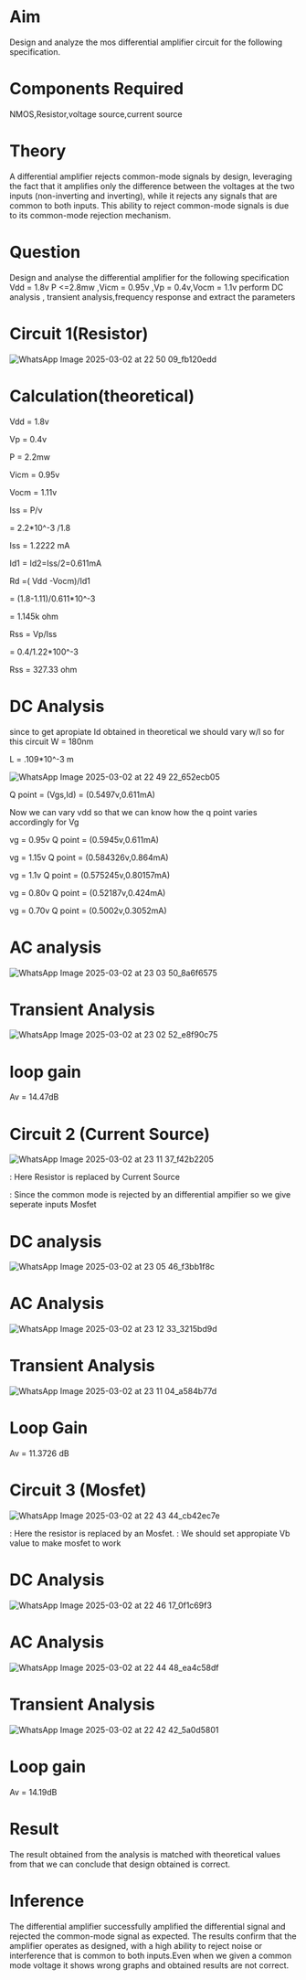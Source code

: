 
# Aim
  Design and analyze the mos differential amplifier circuit for the following specification.
# Components Required
  NMOS,Resistor,voltage source,current source
# Theory
  A differential amplifier rejects common-mode signals by design, leveraging the fact that it amplifies only the difference between the voltages at the two inputs (non-inverting and inverting), while it rejects any signals that are common to both inputs. This ability to reject common-mode signals is due to its common-mode rejection mechanism. 
# Question
  Design and analyse the differential amplifier for the following specification Vdd = 1.8v P <=2.8mw ,Vicm = 0.95v ,Vp = 0.4v,Vocm = 1.1v perform DC analysis , transient analysis,frequency response and extract the parameters 
# Circuit 1(Resistor)
![WhatsApp Image 2025-03-02 at 22 50 09_fb120edd](https://github.com/user-attachments/assets/8c4b758e-f0c6-4ee9-9d65-1365b5a0e593)
# Calculation(theoretical)
  Vdd = 1.8v

  Vp = 0.4v

  P = 2.2mw

  Vicm = 0.95v
  
  Vocm = 1.11v
  
  Iss = P/v
  
   = 2.2*10^-3 /1.8
   
  Iss = 1.2222 mA
  
Id1 = Id2=Iss/2=0.611mA

Rd =( Vdd -Vocm)/Id1

   = (1.8-1.11)/0.611*10^-3
   
   = 1.145k ohm
   
   Rss = Vp/Iss
   
  = 0.4/1.22*100^-3

Rss = 327.33 ohm

# DC Analysis
  since to get apropiate Id obtained in theoretical we should vary w/l
  so for this circuit
    W = 180nm
    
   L = .109*10^-3 m
   
![WhatsApp Image 2025-03-02 at 22 49 22_652ecb05](https://github.com/user-attachments/assets/42f119bd-2ca4-4ca5-8060-1b5a8d8fcc1c)



Q point = (Vgs,Id) = (0.5497v,0.611mA)

Now we can vary vdd so that we can know how the q point varies accordingly
for Vg

vg = 0.95v Q point = (0.5945v,0.611mA)

vg = 1.15v Q point = (0.584326v,0.864mA)

vg = 1.1v Q point = (0.575245v,0.80157mA)

vg = 0.80v Q point = (0.52187v,0.424mA)

vg = 0.70v Q point = (0.5002v,0.3052mA)

# AC analysis

 ![WhatsApp Image 2025-03-02 at 23 03 50_8a6f6575](https://github.com/user-attachments/assets/7def2159-0694-44a4-9257-5094847f63a7)


# Transient Analysis

 ![WhatsApp Image 2025-03-02 at 23 02 52_e8f90c75](https://github.com/user-attachments/assets/a21053cd-98b3-4c64-9aa2-ed217e1c0d04)

 # loop gain 

  Av = 14.47dB


  # Circuit 2 (Current Source)

  ![WhatsApp Image 2025-03-02 at 23 11 37_f42b2205](https://github.com/user-attachments/assets/347a445f-920b-40b8-a1e5-aee08ce7daa4)


: Here Resistor is replaced by Current Source

: Since the common mode is rejected by an differential ampifier so we give seperate inputs Mosfet

# DC analysis

   ![WhatsApp Image 2025-03-02 at 23 05 46_f3bb1f8c](https://github.com/user-attachments/assets/7279138c-18f6-4efa-bb41-97534d1ce5ba)


# AC Analysis

![WhatsApp Image 2025-03-02 at 23 12 33_3215bd9d](https://github.com/user-attachments/assets/6488f4da-d77a-4884-943b-eaceda30c7b3)


# Transient Analysis

![WhatsApp Image 2025-03-02 at 23 11 04_a584b77d](https://github.com/user-attachments/assets/17840274-678d-48f2-8803-bdca062c3a4b)

# Loop Gain

Av = 11.3726 dB


# Circuit 3 (Mosfet)

![WhatsApp Image 2025-03-02 at 22 43 44_cb42ec7e](https://github.com/user-attachments/assets/df5ba3c5-13a1-49d3-8f5c-ba43cf984952)

: Here the resistor is replaced by an Mosfet.
: We should set appropiate Vb value to make mosfet to work 

# DC Analysis
![WhatsApp Image 2025-03-02 at 22 46 17_0f1c69f3](https://github.com/user-attachments/assets/b5604c74-3583-460b-b097-38fece417a60)

# AC Analysis
![WhatsApp Image 2025-03-02 at 22 44 48_ea4c58df](https://github.com/user-attachments/assets/d4272b93-51ce-4e66-9f91-136d9d6467eb)

# Transient Analysis 

 ![WhatsApp Image 2025-03-02 at 22 42 42_5a0d5801](https://github.com/user-attachments/assets/da9608fd-1bea-4123-afe2-92ab8bbc705c)

 # Loop gain
  Av = 14.19dB

# Result
The result obtained from the analysis is matched with theoretical values from that we can conclude that design obtained is correct.


# Inference
The differential amplifier successfully amplified the differential signal and rejected the common-mode signal as expected. The results confirm that the amplifier operates as designed, with a high ability to reject noise or interference that is common to both inputs.Even when we given  a common mode voltage it shows wrong graphs and obtained results are not correct.















 





